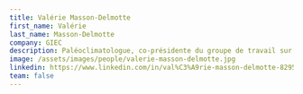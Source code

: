 ```yaml
---
title: Valérie Masson-Delmotte
first_name: Valérie
last_name: Masson-Delmotte
company: GIEC
description: Paléoclimatologue, co-présidente du groupe de travail sur les bases physiques du climat du GIEC
image: /assets/images/people/valerie-masson-delmotte.jpg
linkedin: https://www.linkedin.com/in/val%C3%A9rie-masson-delmotte-82953010/
team: false
---
```

